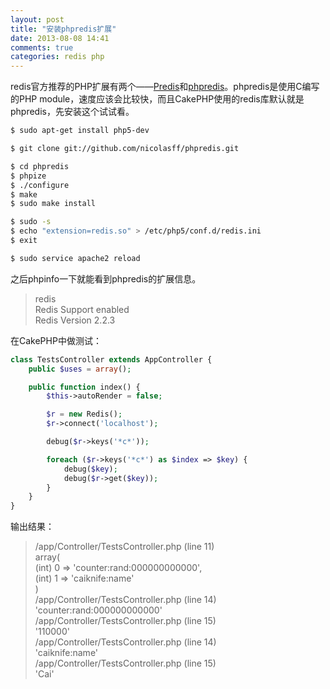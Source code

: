 ```yaml
---
layout: post
title: "安装phpredis扩展"
date: 2013-08-08 14:41
comments: true
categories: redis php
---
```

redis官方推荐的PHP扩展有两个——[Predis](https://github.com/nrk/predis)和[phpredis](https://github.com/nicolasff/phpredis)。phpredis是使用C编写的PHP module，速度应该会比较快，而且CakePHP使用的redis库默认就是phpredis，先安装这个试试看。

``` bash
$ sudo apt-get install php5-dev

$ git clone git://github.com/nicolasff/phpredis.git

$ cd phpredis
$ phpize
$ ./configure
$ make
$ sudo make install

$ sudo -s
$ echo "extension=redis.so" > /etc/php5/conf.d/redis.ini
$ exit

$ sudo service apache2 reload
```

之后phpinfo一下就能看到phpredis的扩展信息。

>redis  
>Redis Support   enabled  
>Redis Version   2.2.3  

<!-- more -->

在CakePHP中做测试：

``` php
class TestsController extends AppController {
    public $uses = array();

    public function index() {
        $this->autoRender = false;

        $r = new Redis();
        $r->connect('localhost');

        debug($r->keys('*c*'));

        foreach ($r->keys('*c*') as $index => $key) {
            debug($key);
            debug($r->get($key));
        }
    }
}
```

输出结果：

>/app/Controller/TestsController.php (line 11)  
>array(  
>    (int) 0 => 'counter:rand:000000000000',  
>    (int) 1 => 'caiknife:name'  
>)  
>/app/Controller/TestsController.php (line 14)   
>'counter:rand:000000000000'  
>/app/Controller/TestsController.php (line 15)  
>'110000'  
>/app/Controller/TestsController.php (line 14)  
>'caiknife:name'  
>/app/Controller/TestsController.php (line 15)  
>'Cai'  